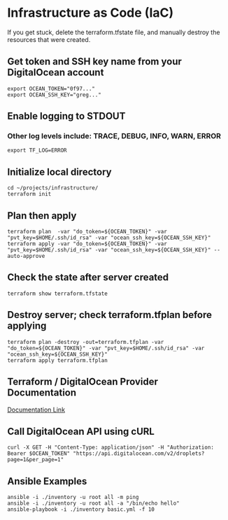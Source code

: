 
# Infrastructure as Code (IaC)

If you get stuck, delete the terraform.tfstate file, and manually destroy the resources that were created.

## Get token and SSH key name from your DigitalOcean account

    export OCEAN_TOKEN="0f97..."
    export OCEAN_SSH_KEY="greg..."

## Enable logging to STDOUT
### Other log levels include: TRACE, DEBUG, INFO, WARN, ERROR

    export TF_LOG=ERROR

## Initialize local directory

    cd ~/projects/infrastructure/
    terraform init

## Plan then apply

    terraform plan  -var "do_token=${OCEAN_TOKEN}" -var "pvt_key=$HOME/.ssh/id_rsa" -var "ocean_ssh_key=${OCEAN_SSH_KEY}"
    terraform apply -var "do_token=${OCEAN_TOKEN}" -var "pvt_key=$HOME/.ssh/id_rsa" -var "ocean_ssh_key=${OCEAN_SSH_KEY}" --auto-approve

## Check the state after server created

    terraform show terraform.tfstate

## Destroy server; check terraform.tfplan before applying

    terraform plan -destroy -out=terraform.tfplan -var "do_token=${OCEAN_TOKEN}" -var "pvt_key=$HOME/.ssh/id_rsa" -var "ocean_ssh_key=${OCEAN_SSH_KEY}"
    terraform apply terraform.tfplan

## Terraform / DigitalOcean Provider Documentation

[Documentation Link](https://registry.terraform.io/providers/digitalocean/digitalocean/latest/docs)

## Call DigitalOcean API using cURL

    curl -X GET -H "Content-Type: application/json" -H "Authorization: Bearer $OCEAN_TOKEN" "https://api.digitalocean.com/v2/droplets?page=1&per_page=1"

## Ansible Examples

    ansible -i ./inventory -u root all -m ping
    ansible -i ./inventory -u root all -a "/bin/echo hello"
    ansible-playbook -i ./inventory basic.yml -f 10

